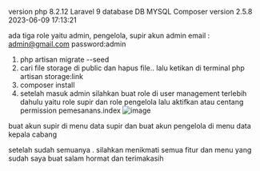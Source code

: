 
version php 8.2.12
Laravel 9
database DB MYSQL
Composer version 2.5.8 2023-06-09 17:13:21

ada tiga role yaitu admin, pengelola, supir
akun admin 
email : admin@gmail.com password:admin

1. php artisan migrate --seed 
2. cari file storage di public dan hapus file.. lalu ketikan di terminal php artisan storage:link 
3. composer install
4. setelah masuk admin silahkan buat role di user management terlebih dahulu yaitu role supir dan role pengelola lalu aktifkan atau centang permission pemesanans.index
![image](https://github.com/agung125/Penyewaan-Kendaraan/assets/93768289/1b98c75f-b880-48d1-8398-c0f039702493)

buat akun supir di menu data supir
dan buat akun pengelola di menu data kepala cabang

setelah sudah semuanya . silahkan menikmati semua fitur dan menu yang sudah saya buat
salam hormat dan terimakasih


